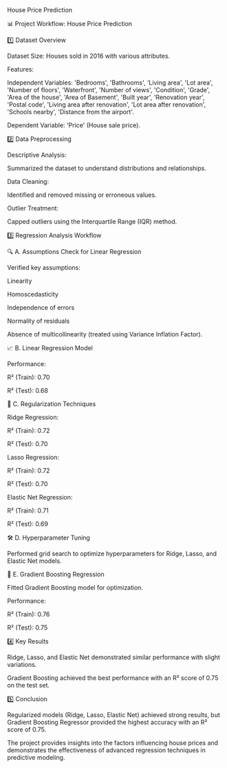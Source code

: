 House Price Prediction

📊 Project Workflow: House Price Prediction

1️⃣ Dataset Overview

Dataset Size: Houses sold in 2016 with various attributes.

Features:

Independent Variables: 'Bedrooms', 'Bathrooms', 'Living area', 'Lot area', 'Number of floors', 'Waterfront', 'Number of views', 'Condition', 'Grade', 'Area of the house', 'Area of Basement', 'Built year', 'Renovation year', 'Postal code', 'Living area after renovation', 'Lot area after renovation', 'Schools nearby', 'Distance from the airport'.

Dependent Variable: 'Price' (House sale price).

2️⃣ Data Preprocessing

Descriptive Analysis:

Summarized the dataset to understand distributions and relationships.

Data Cleaning:

Identified and removed missing or erroneous values.

Outlier Treatment:

Capped outliers using the Interquartile Range (IQR) method.

3️⃣ Regression Analysis Workflow

🔍 A. Assumptions Check for Linear Regression

Verified key assumptions:

Linearity

Homoscedasticity

Independence of errors

Normality of residuals

Absence of multicollinearity (treated using Variance Inflation Factor).

📈 B. Linear Regression Model

Performance:

R² (Train): 0.70

R² (Test): 0.68

🔄 C. Regularization Techniques

Ridge Regression:

R² (Train): 0.72

R² (Test): 0.70

Lasso Regression:

R² (Train): 0.72

R² (Test): 0.70

Elastic Net Regression:

R² (Train): 0.71

R² (Test): 0.69

🛠 D. Hyperparameter Tuning

Performed grid search to optimize hyperparameters for Ridge, Lasso, and Elastic Net models.

🚀 E. Gradient Boosting Regression

Fitted Gradient Boosting model for optimization.

Performance:

R² (Train): 0.76

R² (Test): 0.75

4️⃣ Key Results

Ridge, Lasso, and Elastic Net demonstrated similar performance with slight variations.

Gradient Boosting achieved the best performance with an R² score of 0.75 on the test set.

5️⃣ Conclusion

Regularized models (Ridge, Lasso, Elastic Net) achieved strong results, but Gradient Boosting Regressor provided the highest accuracy with an R² score of 0.75.

The project provides insights into the factors influencing house prices and demonstrates the effectiveness of advanced regression techniques in predictive modeling.

